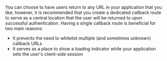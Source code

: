 You can choose to have users return to any URL in your application that you like; however, it is recommended that you create a dedicated callback route to serve as a central location that the user will be returned to upon successful authentication. Having a single callback route is beneficial for two main reasons:
* It prevents the need to whitelist multiple (and sometimes unknown) callback URLs
* It serves as a place to show a loading indicator while your application sets the user's client-side session
